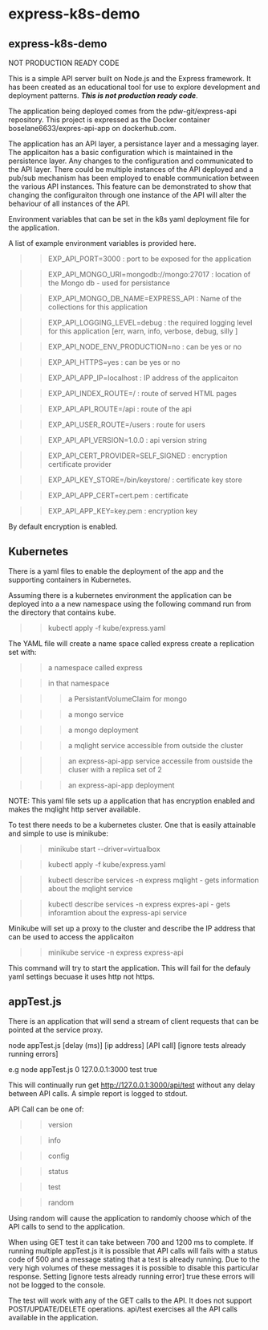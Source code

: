 # express-k8s-demo

## express-k8s-demo

NOT PRODUCTION READY CODE

This is a simple API server built on Node.js and the Express framework. It has been created as an educational 
tool for use to explore development and deployment patterns. **_This is not production ready code_**. 

The application being deployed comes from the pdw-git/express-api repository. This project is expressed as the Docker
container boselane6633/expres-api-app on dockerhub.com.

The application has an API layer, a persistance layer and a messaging layer. The applicaiton has a basic configuration
which is maintained in the persistence layer. Any changes to the configuration and communicated to the API layer. There
could be multiple instances of the API deployed and a pub/sub mechanism has been employed to enable communication between 
the various API instances. This feature can be demonstrated to show that changing the configuraiton through one instance
of the API will alter the behaviour of all instances of the API. 

Environment variables that can be set in the k8s yaml deployment file for the application. 

A list of example environment variables is provided here. 

>>EXP_API_PORT=3000 : port to be exposed for the application 

>>EXP_API_MONGO_URI=mongodb://mongo:27017 : location of the Mongo db - used for persistance

>>EXP_API_MONGO_DB_NAME=EXPRESS_API : Name of the collections for this application

>>EXP_API_LOGGING_LEVEL=debug : the required logging level for this application [err, warn, info, verbose, debug, silly ]

>>EXP_API_NODE_ENV_PRODUCTION=no : can be yes or no

>>EXP_API_HTTPS=yes : can be yes or no

>>EXP_API_APP_IP=localhost : IP address of the applicaiton

>>EXP_API_INDEX_ROUTE=/ : route of served HTML pages

>>EXP_API_API_ROUTE=/api : route of the api

>>EXP_API_USER_ROUTE=/users : route for users

>>EXP_API_API_VERSION=1.0.0 : api version string

>>EXP_API_CERT_PROVIDER=SELF_SIGNED : encryption certificate provider

>>EXP_API_KEY_STORE=/bin/keystore/ : certificate key store

>>EXP_API_APP_CERT=cert.pem : certificate

>>EXP_API_APP_KEY=key.pem : encryption key

By default encryption is enabled. 


## Kubernetes

There is a yaml files to enable the deployment of the app and the supporting containers in Kubernetes.

Assuming there is a kubernetes environment the application can be deployed into a a new namespace using the following command
run from the directory that contains kube. 

>>kubectl apply -f kube/express.yaml

The YAML file will create a name space called express create a replication set with:

>> a namespace called express

>> in that namespace

>>> a PersistantVolumeClaim for mongo

>>> a mongo service

>>> a mongo deployment

>>> a mqlight service accessible from outside the cluster

>>> an express-api-app service accessile from oustside the cluser with a replica set of 2

>>> an express-api-app deployment

NOTE: This yaml file sets up a application that has encryption enabled and makes the mqlight http server available. 

To test there needs to be a kubernetes cluster. One that is easily attainable and simple to use is minikube:

>>minikube start --driver=virtualbox

>>kubectl apply -f kube/express.yaml 

>>kubectl describe services -n express mqlight - gets information about the mqlight service

>>kubectl describe services -n express expres-api - gets inforamtion about the express-api service

Minikube will set up a proxy to the cluster and describe the IP address that can be used to access the applicaiton

>>minikube service -n express express-api

This command will try to start the application. This will fail for the defauly yaml settings becuase it uses http not https. 

## appTest.js

There is an application that will send a stream of client requests that can be pointed at the service proxy. 

node appTest.js [delay (ms)] [ip address] [API call] [ignore tests already running errors]

e.g node appTest.js 0 127.0.0.1:3000 test true

This will continually run get http://127.0.0.1:3000/api/test without any delay between API calls. A simple report is 
logged to stdout. 

API Call can be one of:

>>version 

>>info 

>>config

>>status

>>test

>>random

Using random will cause the application to randomly choose which of the API calls to send to the application.

When using GET test it can take between 700 and 1200 ms to complete. If running multiple appTest.js it is possible that 
API calls  will fails with a status code of 500 and a message stating that a test is already running. Due to the very 
high volumes of these messages it is possible to disable this particular response. Setting 
[ignore tests already running error] true these errors will not be logged to the console. 

The test will work with any of the GET calls to the API. It does not support POST/UPDATE/DELETE operations. api/test
exercises all the API calls available in the application. 


